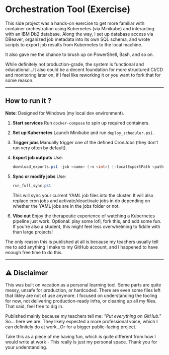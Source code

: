 # Orchestration Tool (Exercise)

This side project was a hands-on exercise to get more familiar with container orchestration using Kubernetes (via Minikube) and interacting with an IBM Db2 database. Along the way, I set up database access via DBeaver, organized job metadata into its own SQL schema, and wrote scripts to export job results from Kubernetes to the local machine.

It also gave me the chance to brush up on PowerShell, Bash, and so on.

While definitely not production-grade, the system is functional and educational...It also could be a decent foundation for more structured CI/CD and monitoring later on, if I feel like reworking it or you want to fork that for some reason.

---

## How to run it ?
**Note**: Designed for Windows (my local dev environment).

1. **Start services**
   Run `docker-compose` to spin up required containers.
   
2. **Set up Kubernetes**
   Launch Minikube and run `deploy_scheduler.ps1`.

3. **Trigger jobs**
   Manually trigger one of the defined CronJobs (they don’t run very often by default).

4. **Export job outputs**
   Use:

   ```powershell
   download_exports.ps1 -job <name> [-n <int>] [-localExportPath <path>]
   ```

5. **Sync or modify jobs**
   Use:

   ```powershell
   run_full_sync.ps1
   ```

   This will sync your current YAML job files into the cluster. It will also replace cron jobs and activate/deactivate jobs in db depending on whether the YAML jobs are in the jobs folder or not.

6. **Vibe out**
   Enjoy the therapeutic experience of watching a Kubernetes pipeline just work. Optional: play some lofi, fork this, and add some fun. If you're also a student, this might feel less overwhelming to fiddle with than large projects!


The only reason this is published at all is because my teachers usually tell me to add anything I make to my GitHub account, and I happened to have enough free time to do this. 

---

## ⚠️ Disclaimer

This was built on vacation as a personal learning tool. Some parts are quite messy, unsafe for production, or hardcoded. There are even some files left that likley are not of use anymore. I focused on understanding the tooling for now, not delivering production-ready infra, or cleaning up all my files. That said, feel free to dig in. 

Published mainly because my teachers tell me: *"Put everything on GitHub."* So... here we are. They likely expected a more professional voice, which I can definitely do at work...Or for a bigger public-facing project.

Take this as a piece of me having fun, which is quite different from how I would write at work - This really is just my personal space. Thank you for your understanding.
